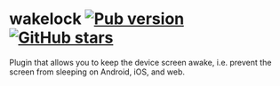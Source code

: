 # wakelock [![Pub version](https://img.shields.io/pub/v/wakelock.svg)](https://pub.dev/packages/wakelock) [![GitHub stars](https://img.shields.io/github/stars/creativecreatorormaybenot/wakelock.svg)](https://github.com/creativecreatorormaybenot/wakelock)

Plugin that allows you to keep the device screen awake, i.e. prevent the screen from sleeping on Android, iOS, and web.
